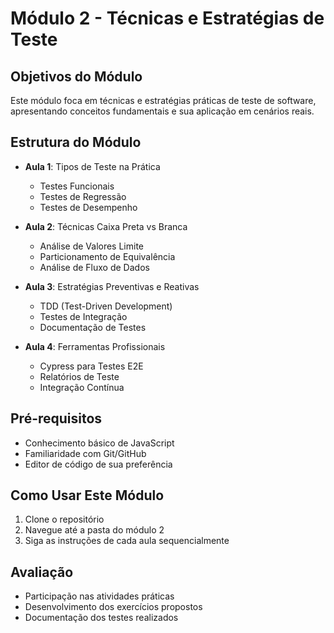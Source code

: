 # Módulo 2 - Técnicas e Estratégias de Teste

## Objetivos do Módulo
Este módulo foca em técnicas e estratégias práticas de teste de software, apresentando conceitos fundamentais e sua aplicação em cenários reais.

## Estrutura do Módulo
- **Aula 1**: Tipos de Teste na Prática
  - Testes Funcionais
  - Testes de Regressão
  - Testes de Desempenho

- **Aula 2**: Técnicas Caixa Preta vs Branca
  - Análise de Valores Limite
  - Particionamento de Equivalência
  - Análise de Fluxo de Dados

- **Aula 3**: Estratégias Preventivas e Reativas
  - TDD (Test-Driven Development)
  - Testes de Integração
  - Documentação de Testes

- **Aula 4**: Ferramentas Profissionais
  - Cypress para Testes E2E
  - Relatórios de Teste
  - Integração Contínua

## Pré-requisitos
- Conhecimento básico de JavaScript
- Familiaridade com Git/GitHub
- Editor de código de sua preferência

## Como Usar Este Módulo
1. Clone o repositório
2. Navegue até a pasta do módulo 2
3. Siga as instruções de cada aula sequencialmente

## Avaliação
- Participação nas atividades práticas
- Desenvolvimento dos exercícios propostos
- Documentação dos testes realizados 